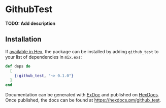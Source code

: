 # GithubTest

**TODO: Add description**

## Installation

If [available in Hex](https://hex.pm/docs/publish), the package can be installed
by adding `github_test` to your list of dependencies in `mix.exs`:

```elixir
def deps do
  [
    {:github_test, "~> 0.1.0"}
  ]
end
```

Documentation can be generated with [ExDoc](https://github.com/elixir-lang/ex_doc)
and published on [HexDocs](https://hexdocs.pm). Once published, the docs can
be found at <https://hexdocs.pm/github_test>.


